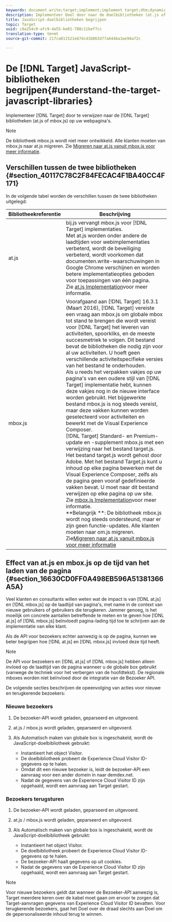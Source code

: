 ```yaml
---
keywords: document.write;target;implement;implement target;dtm;dynamic tag management;at.js;mbox.js;target.js;mbox
description: Implementeer Doel door naar de doelbibliotheken (at.js of mbox.js) op uw webpagina's te verwijzen.
title: JavaScript-doelbibliotheken begrijpen
topic: Target
uuid: c8a254c9-afc9-4a55-be01-788c11bef7cc
translation-type: tm+mt
source-git-commit: 217ca811521e67dcd1b063d77a644ba3ae94a72c

---
```



# De [!DNL Target] JavaScript-bibliotheken begrijpen{#understand-the-target-javascript-libraries}

Implementeer [!DNL Target] door te verwijzen naar de [!DNL Target] bibliotheken (at.js of mbox.js) op uw webpagina&#39;s.

>[!NOTE]
>
>De bibliotheek mbox.js wordt niet meer ontwikkeld. Alle klanten moeten van mbox.js naar at.js migreren. Zie [Migreren naar at.js vanuit mbox.js voor meer informatie](../../c-implementing-target/c-implementing-target-for-client-side-web/t-mbox-download/c-target-atjs-implementation/target-migrate-atjs.md#task_DE55DCE9AC2F49728395665DE1B1E6EA).

## Verschillen tussen de twee bibliotheken {#section_40117C78C2F84FECAC4F1BA40CC4F171}

In de volgende tabel worden de verschillen tussen de twee bibliotheken uitgelegd:

| Bibliotheekreferentie | Beschrijving |
|--- |--- |
| at.js | bij.js vervangt mbox.js voor [!DNL Target] implementaties.<br>Met at.js worden onder andere de laadtijden voor webimplementaties verbeterd, wordt de beveiliging verbeterd, wordt voorkomen dat documenten.write-waarschuwingen in Google Chrome verschijnen en worden betere implementatieopties geboden voor toepassingen van één pagina.<br>Zie [at.js Implementation](/help/c-implementing-target/c-implementing-target-for-client-side-web/t-mbox-download/c-target-atjs-implementation/target-atjs-implementation.md)voor meer informatie. |
| mbox.js | Voorafgaand aan [!DNL Target] 16.3.1 (Maart 2016), [!DNL Target] vereiste een vraag aan mbox.js om globale mbox tot stand te brengen die wordt vereist voor [!DNL Target] het leveren van activiteiten, spoorkliks, en de meeste succesmetriek te volgen. Dit bestand bevat de bibliotheken die nodig zijn voor al uw activiteiten. U hoeft geen verschillende activiteitspecifieke versies van het bestand te onderhouden.<br>Als u reeds het verpakken vakjes op uw pagina&#39;s van een oudere stijl van [!DNL Target] implementatie hebt, kunnen deze vakjes nog in de nieuwe interface worden gebruikt. Het bijgewerkte bestand mbox.js is nog steeds vereist, maar deze vakken kunnen worden geselecteerd voor activiteiten en bewerkt met de Visual Experience Composer.<br>[!DNL Target] Standard- en Premium-update en -supplement mbox.js met een verwijzing naar het bestand target.js. Het bestand target.js wordt gehost door Adobe. Met het bestand Target.js kunt u inhoud op elke pagina bewerken met de Visual Experience Composer, zelfs als de pagina geen vooraf gedefinieerde vakken bevat. U moet naar dit bestand verwijzen op elke pagina op uw site.<br>Zie [mbox.js Implementation](/help/c-implementing-target/c-implementing-target-for-client-side-web/t-mbox-download/mbox-download.md)voor meer informatie.<br>**Belangrijk **: De bibliotheek mbox.js wordt nog steeds ondersteund, maar er zijn geen functie-updates. Alle klanten moeten naar om.js migreren. Zie[Migreren naar at.js vanuit mbox.js voor meer informatie](/help/c-implementing-target/c-implementing-target-for-client-side-web/t-mbox-download/c-target-atjs-implementation/target-migrate-atjs.md)<br> |

## Effect van at.js en mbox.js op de tijd van het laden van de pagina {#section_16630CD0FF0A498EB596A51381366A5A}

Veel klanten en consultants willen weten wat de impact is van [!DNL at.js] en [!DNL mbox.js] op de laadtijd van pagina&#39;s, met name in de context van nieuwe gebruikers of gebruikers die terugkeren. Jammer genoeg, is het moeilijk om concrete aantallen betreffende te meten en te geven hoe [!DNL at.js] of [!DNL mbox.js] beïnvloedt pagina-lading tijd toe te schrijven aan de implementatie van elke klant.

Als de API voor bezoekers echter aanwezig is op de pagina, kunnen we beter begrijpen hoe [!DNL at.js] en [!DNL mbox.js] invloed deze tijd heeft.

>[!NOTE]
>
>De API voor bezoekers en [!DNL at.js] of [!DNL mbox.js] hebben alleen invloed op de laadtijd van de pagina wanneer u de globale box gebruikt (vanwege de techniek voor het verbergen van de hoofdtekst). De regionale mboxes worden niet beïnvloed door de integratie van de Bezoeker API.

De volgende secties beschrijven de opeenvolging van acties voor nieuwe en terugkerende bezoekers:

### Nieuwe bezoekers

1. De bezoeker-API wordt geladen, geparseerd en uitgevoerd.
1. at.js / mbox.js wordt geladen, geparseerd en uitgevoerd.
1. Als Automatisch maken van globale box is ingeschakeld, wordt de JavaScript-doelbibliotheek gebruikt:

   * Instantieert het object Visitor.
   * De doelbibliotheek probeert de Experience Cloud Visitor ID-gegevens op te halen.
   * Omdat dit een nieuwe bezoeker is, leidt de bezoeker-API een aanvraag voor een ander domein in naar demdex.net.
   * Nadat de gegevens van de Experience Cloud Visitor ID zijn opgehaald, wordt een aanvraag aan Target gestart.

### Bezoekers terugsturen

1. De bezoeker-API wordt geladen, geparseerd en uitgevoerd.
1. at.js / mbox.js wordt geladen, geparseerd en uitgevoerd.
1. Als Automatisch maken van globale box is ingeschakeld, wordt de JavaScript-doelbibliotheek gebruikt:

   * Instantieert het object Visitor.
   * De doelbibliotheek probeert de Experience Cloud Visitor ID-gegevens op te halen.
   * De bezoeker-API haalt gegevens op uit cookies.
   * Nadat de gegevens van de Experience Cloud Visitor ID zijn opgehaald, wordt een aanvraag aan Target gestart.

>[!NOTE]
>
>Voor nieuwe bezoekers geldt dat wanneer de Bezoeker-API aanwezig is, Target meerdere keren over de kabel moet gaan om ervoor te zorgen dat Target-aanvragen gegevens van Experience Cloud Visitor ID bevatten. Voor terugkerende bezoekers, gaat het Doel over de draad slechts aan Doel om de gepersonaliseerde inhoud terug te winnen.
